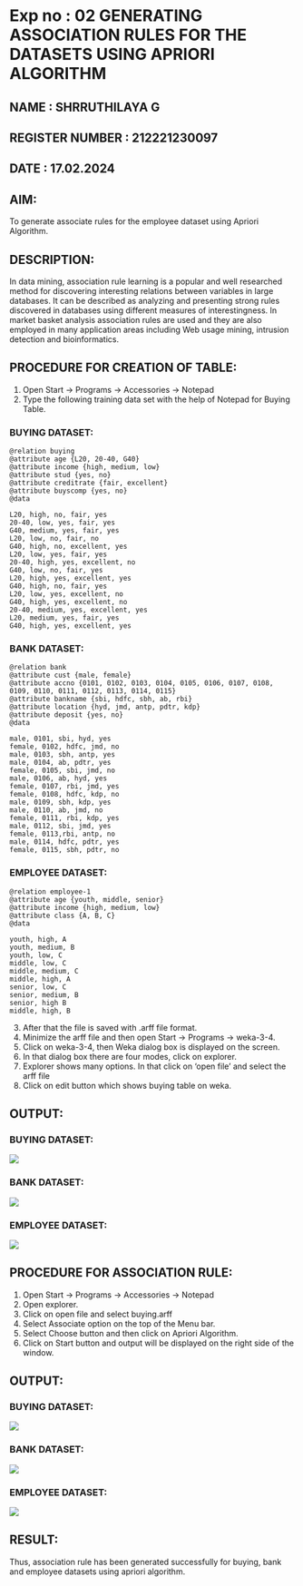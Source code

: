 # Exp no : 02 GENERATING ASSOCIATION RULES FOR THE DATASETS USING APRIORI ALGORITHM
## NAME : SHRRUTHILAYA G
## REGISTER NUMBER : 212221230097
## DATE : 17.02.2024
## AIM: 
To generate associate rules for the employee dataset using Apriori Algorithm.
## DESCRIPTION:
In data mining, association rule learning is a popular and well researched method for discovering interesting
relations between variables in large databases. It can be described as analyzing and presenting strong rules discovered
in databases using different measures of interestingness. In market basket analysis association rules are used and they
are also employed in many application areas including Web usage mining, intrusion detection and bioinformatics.

## PROCEDURE FOR CREATION OF TABLE:
1) Open Start -> Programs -> Accessories -> Notepad
2) Type the following training data set with the help of Notepad for Buying Table.


### BUYING DATASET:
```
@relation buying
@attribute age {L20, 20-40, G40}
@attribute income {high, medium, low}
@attribute stud {yes, no}
@attribute creditrate {fair, excellent}
@attribute buyscomp {yes, no}
@data

L20, high, no, fair, yes
20-40, low, yes, fair, yes
G40, medium, yes, fair, yes
L20, low, no, fair, no
G40, high, no, excellent, yes
L20, low, yes, fair, yes
20-40, high, yes, excellent, no
G40, low, no, fair, yes
L20, high, yes, excellent, yes
G40, high, no, fair, yes
L20, low, yes, excellent, no
G40, high, yes, excellent, no
20-40, medium, yes, excellent, yes
L20, medium, yes, fair, yes
G40, high, yes, excellent, yes
```
### BANK DATASET:
```
@relation bank
@attribute cust {male, female}
@attribute accno {0101, 0102, 0103, 0104, 0105, 0106, 0107, 0108, 0109, 0110, 0111, 0112, 0113, 0114, 0115}
@attribute bankname {sbi, hdfc, sbh, ab, rbi}
@attribute location {hyd, jmd, antp, pdtr, kdp}
@attribute deposit {yes, no}
@data

male, 0101, sbi, hyd, yes
female, 0102, hdfc, jmd, no
male, 0103, sbh, antp, yes
male, 0104, ab, pdtr, yes
female, 0105, sbi, jmd, no
male, 0106, ab, hyd, yes
female, 0107, rbi, jmd, yes
female, 0108, hdfc, kdp, no
male, 0109, sbh, kdp, yes
male, 0110, ab, jmd, no
female, 0111, rbi, kdp, yes
male, 0112, sbi, jmd, yes
female, 0113,rbi, antp, no
male, 0114, hdfc, pdtr, yes
female, 0115, sbh, pdtr, no
```
### EMPLOYEE DATASET:
```
@relation employee-1
@attribute age {youth, middle, senior}
@attribute income {high, medium, low}
@attribute class {A, B, C}
@data

youth, high, A
youth, medium, B
youth, low, C
middle, low, C
middle, medium, C
middle, high, A
senior, low, C
senior, medium, B
senior, high B
middle, high, B
```
3) After that the file is saved with .arff file format.
4) Minimize the arff file and then open Start -> Programs -> weka-3-4.
5) Click on weka-3-4, then Weka dialog box is displayed on the screen.
6) In that dialog box there are four modes, click on explorer.
7) Explorer shows many options. In that click on ‘open file’ and select the arff file
8) Click on edit button which shows buying table on weka.
## OUTPUT:
### BUYING DATASET:
![](output2A1.png)
### BANK DATASET:
![](output2B1.png)
### EMPLOYEE DATASET:
![](output2C1.png)

## PROCEDURE FOR ASSOCIATION RULE:
1) Open Start -> Programs -> Accessories -> Notepad
2) Open explorer.
3) Click on open file and select buying.arff
4) Select Associate option on the top of the Menu bar.
5) Select Choose button and then click on Apriori Algorithm.
6) Click on Start button and output will be displayed on the right side of the window.

## OUTPUT:
### BUYING DATASET:
![](output2A2.png)
### BANK DATASET:
![](output2B2.png)
### EMPLOYEE DATASET:
![](output2C2.png)
## RESULT: 
Thus, association rule has been generated successfully for buying, bank and employee datasets using apriori algorithm.
